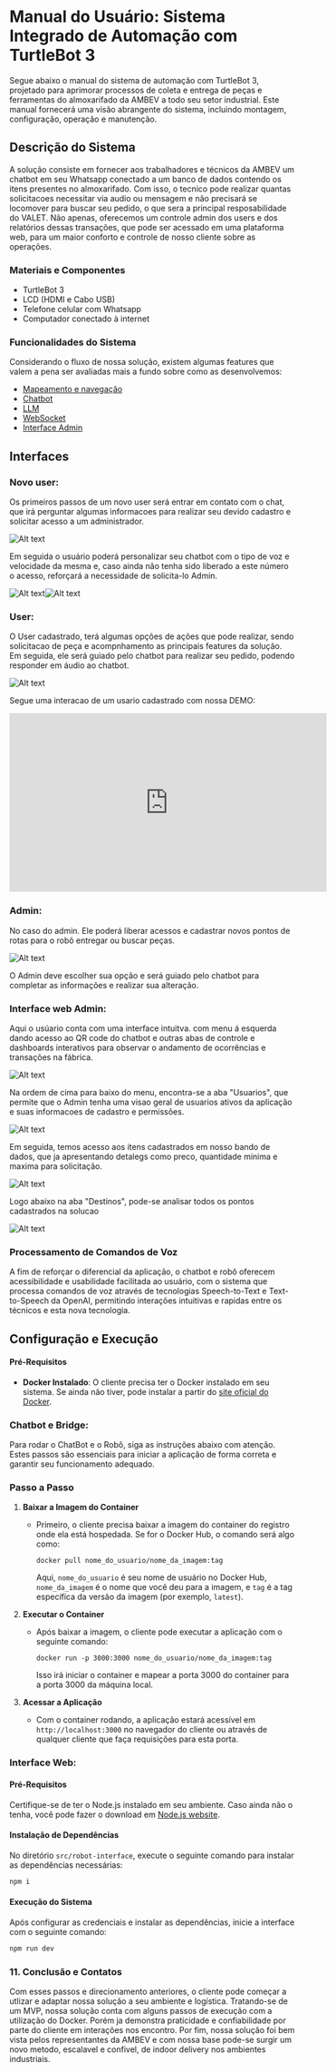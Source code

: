# Manual do Usuário: Sistema Integrado de Automação com TurtleBot 3

Segue abaixo o manual do sistema de automação com TurtleBot 3, projetado para aprimorar processos de coleta e entrega de peças e ferramentas do almoxarifado da AMBEV a todo seu setor industrial. Este manual fornecerá uma visão abrangente do sistema, incluindo montagem, configuração, operação e manutenção.

## Descrição do Sistema

A solução consiste em fornecer aos trabalhadores e técnicos da AMBEV um chatbot em seu Whatsapp conectado a um banco de dados contendo os itens presentes no almoxarifado. Com isso, o tecnico pode realizar quantas solicitacoes necessitar via audio ou mensagem e não precisará se locomover para buscar seu pedido, o que sera a principal resposabilidade do VALET. Não apenas, oferecemos um controle admin dos users e dos relatórios dessas transações, que pode ser acessado em uma plataforma web, para um maior conforto e controle de nosso cliente sobre as operações.

### Materiais e Componentes

- TurtleBot 3 
- LCD (HDMI e Cabo USB)
- Telefone celular com Whatsapp
- Computador conectado à internet

### Funcionalidades do Sistema
Considerando o fluxo de nossa solução, existem algumas features que valem a pena ser avaliadas mais a fundo sobre como as desenvolvemos:

- [Mapeamento e navegação](https://2023m8t2-inteli.github.io/grupo4/docs/Desenvolvimento%20da%20Solu%C3%A7%C3%A3o/3.2%20Mapeamento%20e%20navega%C3%A7%C3%A3o)
- [Chatbot](https://2023m8t2-inteli.github.io/grupo4/docs/Desenvolvimento%20da%20Solu%C3%A7%C3%A3o/3.3%20Chatbot)
- [LLM](https://2023m8t2-inteli.github.io/grupo4/docs/Desenvolvimento%20da%20Solu%C3%A7%C3%A3o/3.5%20LLM)
- [WebSocket](https://2023m8t2-inteli.github.io/grupo4/docs/Desenvolvimento%20da%20Solu%C3%A7%C3%A3o/3.6%20Interface%20de%20admin)
- [Interface Admin](https://2023m8t2-inteli.github.io/grupo4/docs/Desenvolvimento%20da%20Solu%C3%A7%C3%A3o/3.6%20Interface%20de%20admin) 

## Interfaces

### Novo user:
Os primeiros passos de um novo user será entrar em contato com o chat, que irá perguntar algumas informacoes para realizar seu devido cadastro e solicitar acesso a um administrador.

![Alt text](../../static/img/chatbot-start.png)

Em seguida o usuário poderá personalizar seu chatbot com o tipo de voz e velocidade da mesma e, caso ainda nâo tenha sido liberado a este número o acesso, reforçará a necessidade de solicita-lo Admin.

![Alt text](../../static/img/chatbot-choise-voice.png)![Alt text](../../static/img/chatbot-choise-speed.png)

### User:

O User cadastrado, terá algumas opções de ações que pode realizar, sendo solicitacao de peça e acompnhamento as principais features da solução. Em seguida, ele será guiado pelo chatbot para realizar seu pedido, podendo responder em áudio ao chatbot. 

![Alt text](../../static/img/user.png)

Segue uma interacao de um usario cadastrado com nossa DEMO:

<iframe width="560" height="315" src="https://youtube.com/embed/5qHJrIP4e-I" frameborder="0" allow="autoplay; encrypted-media" allowfullscreen> </iframe>

### Admin:

No caso do admin. Ele poderá liberar acessos e cadastrar novos pontos de rotas para o robô entregar ou buscar peças.

![Alt text](../../static/img/admin.png)

O Admin deve escolher sua opção e será guiado pelo chatbot para completar as informações e realizar sua alteração.


### Interface web Admin:

Aqui o usúario conta com uma interface intuitva. com menu á esquerda dando acesso ao QR code do chatbot e outras abas de controle e dashboards interativos para observar o andamento de ocorrências e transações na fábrica.

![Alt text](../../static/img/admin-ui-home.png)

Na ordem de cima para baixo do menu, encontra-se a aba "Usuarios", que permite que o Admin tenha uma visao geral de usuarios ativos da aplicação e suas informacoes de cadastro e permissões.

![Alt text](../../static/img/admin-ui-users.png)

Em seguida, temos acesso aos itens cadastrados em nosso bando de dados, que ja apresentando detalegs como preco, quantidade minima e maxima para solicitação.

![Alt text](../../static/img/admin-ui-items.png)

Logo abaixo na aba "Destinos", pode-se analisar todos os pontos cadastrados na solucao 

![Alt text](../../static/img/admin-ui-destinations.png)


### Processamento de Comandos de Voz

A fim de reforçar o diferencial da aplicação, o chatbot e robô oferecem acessibilidade e usabilidade facilitada ao usuário, com o sistema que processa comandos de voz através de tecnologias Speech-to-Text e Text-to-Speech da OpenAI, permitindo interações intuitivas e rapidas entre os técnicos e esta nova tecnologia.

## Configuração e Execução

#### Pré-Requisitos

- **Docker Instalado**: O cliente precisa ter o Docker instalado em seu sistema. Se ainda não tiver, pode instalar a partir do [site oficial do Docker](https://www.docker.com/get-started).

### Chatbot e Bridge:

Para rodar o ChatBot e o Robô, siga as instruções abaixo com atenção. Estes passos são essenciais para iniciar a aplicação de forma correta e garantir seu funcionamento adequado.

### Passo a Passo

1. **Baixar a Imagem do Container**
   - Primeiro, o cliente precisa baixar a imagem do container do registro onde ela está hospedada. Se for o Docker Hub, o comando será algo como:
     ```
     docker pull nome_do_usuario/nome_da_imagem:tag
     ```
     Aqui, `nome_do_usuario` é seu nome de usuário no Docker Hub, `nome_da_imagem` é o nome que você deu para a imagem, e `tag` é a tag específica da versão da imagem (por exemplo, `latest`).

2. **Executar o Container**
   - Após baixar a imagem, o cliente pode executar a aplicação com o seguinte comando:
     ```
     docker run -p 3000:3000 nome_do_usuario/nome_da_imagem:tag
     ```
     Isso irá iniciar o container e mapear a porta 3000 do container para a porta 3000 da máquina local.

3. **Acessar a Aplicação**
   - Com o container rodando, a aplicação estará acessível em `http://localhost:3000` no navegador do cliente ou através de qualquer cliente que faça requisições para esta porta.

### Interface Web:

#### Pré-Requisitos

Certifique-se de ter o Node.js instalado em seu ambiente. Caso ainda não o tenha, você pode fazer o download em [Node.js website](https://nodejs.org/).

#### Instalação de Dependências

No diretório `src/robot-interface`, execute o seguinte comando para instalar as dependências necessárias:

```bash
npm i
```

#### Execução do Sistema
Após configurar as credenciais e instalar as dependências, inicie a interface com o seguinte comando:

```bash
npm run dev
```

### 11. Conclusão e Contatos

Com esses passos e direcionamento anteriores, o cliente pode começar a utlizar e adaptar nossa solução a seu ambiente e logística. Tratando-se de um MVP, nossa solução conta com alguns passos de execução com a utilização do Docker. Porém ja demonstra praticidade e confiabilidade por parte do cliente em interações nos encontro. Por fim, nossa solução foi bem vista pelos representantes da AMBEV e com nossa base pode-se surgir um novo metodo, escalavel e confivel, de indoor delivery nos ambientes industriais.
